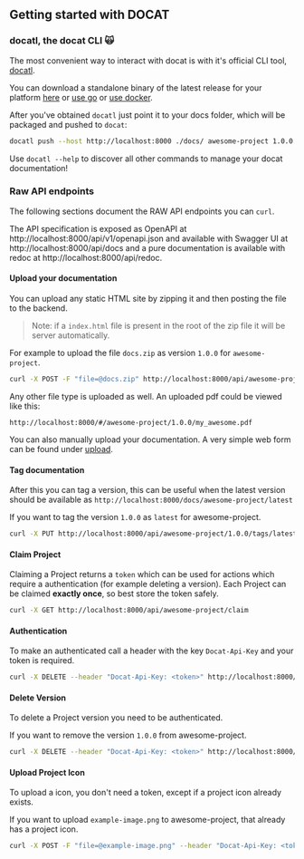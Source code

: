 ## Getting started with DOCAT

### docatl, the docat CLI 🙀

The most convenient way to interact with docat is with it's official CLI
tool, [docatl](https://github.com/docat-org/docatl).

You can download a standalone binary of the latest release
for your platform [here](https://github.com/docat-org/docatl/releases/latest)
or [use go](https://github.com/docat-org/docatl#using-go) or [use docker](https://github.com/docat-org/docatl#using-docker).

After you've obtained `docatl` just point it to your docs folder, which will be packaged and pushed to `docat`:

```sh
docatl push --host http://localhost:8000 ./docs/ awesome-project 1.0.0
```

Use `docatl --help` to discover all other commands to manage your docat documentation!

### Raw API endpoints

The following sections document the RAW API endpoints you can `curl`.

The API specification is exposed as OpenAPI at http://localhost:8000/api/v1/openapi.json
and available with Swagger UI at http://localhost:8000/api/docs and a pure documentation
is available with redoc at http://localhost:8000/api/redoc.

#### Upload your documentation

You can upload any static HTML site by zipping it and
then posting the file to the backend.

> Note: if a `index.html` file is present in the root of the zip file
  it will be server automatically.

For example to upload the file `docs.zip` as version `1.0.0` for `awesome-project`.

```sh
curl -X POST -F "file=@docs.zip" http://localhost:8000/api/awesome-project/1.0.0
```

Any other file type is uploaded as well.
An uploaded pdf could be viewed like this:

`http://localhost:8000/#/awesome-project/1.0.0/my_awesome.pdf`

You can also manually upload your documentation.
A very simple web form can be found under [upload](#/upload).

#### Tag documentation

After this you can tag a version, this can be useful when
the latest version should be available as `http://localhost:8000/docs/awesome-project/latest`

If you want to tag the version `1.0.0` as `latest` for awesome-project.

```sh
curl -X PUT http://localhost:8000/api/awesome-project/1.0.0/tags/latest
```

#### Claim Project

Claiming a Project returns a `token` which can be used for actions
which require a authentication (for example deleting a version).
Each Project can be claimed **exactly once**, so best store the token safely.

```sh
curl -X GET http://localhost:8000/api/awesome-project/claim
```

#### Authentication

To make an authenticated call a header with the key `Docat-Api-Key` and your token is required.

```sh
curl -X DELETE --header "Docat-Api-Key: <token>" http://localhost:8000/api/awesome-project/1.0.0
```

#### Delete Version

To delete a Project version you need to be authenticated.

If you want to remove the version `1.0.0` from awesome-project.

```sh
curl -X DELETE --header "Docat-Api-Key: <token>" http://localhost:8000/api/awesome-project/1.0.0
```

#### Upload Project Icon

To upload a icon, you don't need a token, except if 
a project icon already exists.

If you want to upload `example-image.png` to awesome-project, that already has a project icon.

```sh
curl -X POST -F "file=@example-image.png" --header "Docat-Api-Key: <token>" http://localhost:8000/api/awesome-project/icon
```
